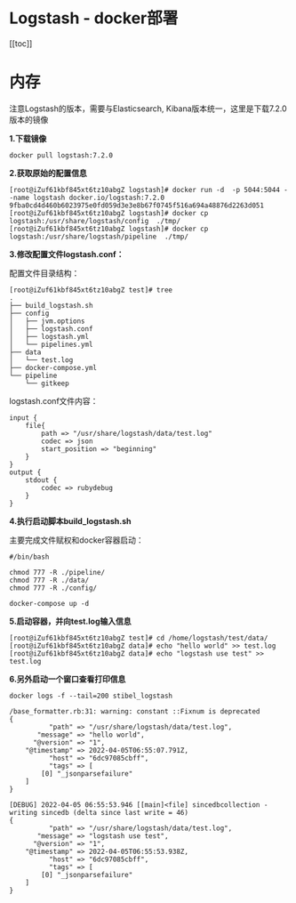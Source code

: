 # Logstash - docker部署

[[toc]]

# 内存

注意Logstash的版本，需要与Elasticsearch, Kibana版本统一，这里是下载7.2.0版本的镜像

**1.下载镜像**

```
docker pull logstash:7.2.0
```

**2.获取原始的配置信息**

```
[root@iZuf61kbf845xt6tz10abgZ logstash]# docker run -d  -p 5044:5044 --name logstash docker.io/logstash:7.2.0
9fba0cd4d460b6023975e0fd059d3e3e8b67f0745f516a694a48876d2263d051
[root@iZuf61kbf845xt6tz10abgZ logstash]# docker cp logstash:/usr/share/logstash/config  ./tmp/
[root@iZuf61kbf845xt6tz10abgZ logstash]# docker cp logstash:/usr/share/logstash/pipeline  ./tmp/
```

**3.修改配置文件logstash.conf：**

配置文件目录结构：

```
[root@iZuf61kbf845xt6tz10abgZ test]# tree
.
├── build_logstash.sh
├── config
│   ├── jvm.options
│   ├── logstash.conf
│   ├── logstash.yml
│   └── pipelines.yml
├── data
│   └── test.log
├── docker-compose.yml
└── pipeline
    └── gitkeep
```

logstash.conf文件内容：

```
input {
	file{
		path => "/usr/share/logstash/data/test.log"
		codec => json
		start_position => "beginning"
	}
}
output {
	stdout {
        codec => rubydebug
    }
}
```

**4.执行启动脚本build_logstash.sh**

主要完成文件赋权和docker容器启动：

```
#/bin/bash

chmod 777 -R ./pipeline/
chmod 777 -R ./data/
chmod 777 -R ./config/

docker-compose up -d
```

**5.启动容器，并向test.log输入信息**

```
[root@iZuf61kbf845xt6tz10abgZ test]# cd /home/logstash/test/data/
[root@iZuf61kbf845xt6tz10abgZ data]# echo "hello world" >> test.log
[root@iZuf61kbf845xt6tz10abgZ data]# echo "logstash use test" >> test.log
```

**6.另外启动一个窗口查看打印信息**

```
docker logs -f --tail=200 stibel_logstash

/base_formatter.rb:31: warning: constant ::Fixnum is deprecated
{
          "path" => "/usr/share/logstash/data/test.log",
       "message" => "hello world",
      "@version" => "1",
    "@timestamp" => 2022-04-05T06:55:07.791Z,
          "host" => "6dc97085cbff",
          "tags" => [
        [0] "_jsonparsefailure"
    ]
}

[DEBUG] 2022-04-05 06:55:53.946 [[main]<file] sincedbcollection - writing sincedb (delta since last write = 46)
{
          "path" => "/usr/share/logstash/data/test.log",
       "message" => "logstash use test",
      "@version" => "1",
    "@timestamp" => 2022-04-05T06:55:53.938Z,
          "host" => "6dc97085cbff",
          "tags" => [
        [0] "_jsonparsefailure"
    ]
}
```

